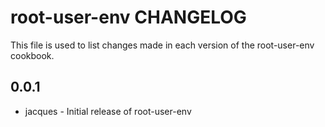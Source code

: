 root-user-env CHANGELOG
=======================

This file is used to list changes made in each version of the root-user-env cookbook.

0.0.1
-----
- jacques - Initial release of root-user-env
